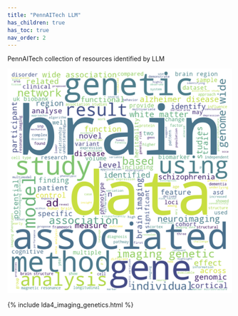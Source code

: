 ```yaml
---
title: "PennAITech LLM"
has_children: true
has_toc: true
nav_order: 2
---
```


PennAITech collection of resources identified by LLM

<img src="161_word_cloud.png" alt="">

{% include lda4_imaging_genetics.html %}



